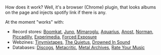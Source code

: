
How does it work? Well, it's a browser (Chrome) plugin, that looks albums on the page and injects spotify link if there is any. <br>

At the moment "works" with:

<ul>
	<li>Record stores: <a href="http://boomkat.com/" target="_blank">Boomkat</a>, <a href="http://www.juno.co.uk/" target="_blank">Juno</a>, <a href="http://www.mimaroglumusic.com/" target="_blank">Mimaroglu</a>, <a href="http://www.aquariusrecords.org/" target="_blank">Aquarius</a>, <a href="https://anost.net" target="_blank">Anost</a>, <a href="https://www.normanrecords.com" target="_blank">Norman</a>, <a href="http://www.piccadillyrecords.com/" target="_blank">Piccadilly</a>, <a href="http://experimedia.net/" target="_blank">Experimedia</a>,  <a href="http://www.forcedexposure.com/" target="_blank">Forced Exposure</a></li>
	<li>Webzines: <a href="http://www.tinymixtapes.com/" target="_blank">Tinymixtapes</a>, <a href="http://thequietus.com/" target="_blank">The Quietus</a>, <a href="http://drownedinsound.com/" target="_blank">Drowned In Sound</a></li>
	<li>Databases: <a href="http://www.discogs.com/" target="_blank">Discogs</a>, <a href="http://www.metacritic.com/music" target="_blank">Metacritic</a>, <a href="http://www.metal-archives.com/" target="_blank">Metal Archives</a>, <a href="http://rateyourmusic.com/" target="_blank">Rate Your Music</a></li>
</ul>	


 <!-- todo
http://www.residentadvisor.net/reviews.aspx?format=album
Bleep
-->